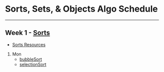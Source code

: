 # Sorts, Sets, & Objects Algo Schedule

---

## Week 1 - [Sorts](../sorts)

- [Sorts Resources](../sorts/Sorts.md)

1. Mon
   - [bubbleSort](../sorts/bubbleSort.js)
   - [selectionSort](../sorts/selectionSort.js)
